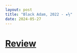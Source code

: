 ```yaml
---
layout: post
title: "Black Adam, 2022 - ★½"
date: 2024-05-27
---
```


# [Review](https://letterboxd.com/pavlesap/film/black-adam/)

